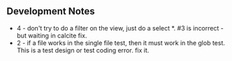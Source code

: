 ## Development Notes

- 4 - don't try to do a filter on the view, just do a select *. #3 is incorrect - but waiting in calcite fix.
- 2 - if a file works in the single file test, then it must work in the glob test. This is a test design or test coding error. fix it.